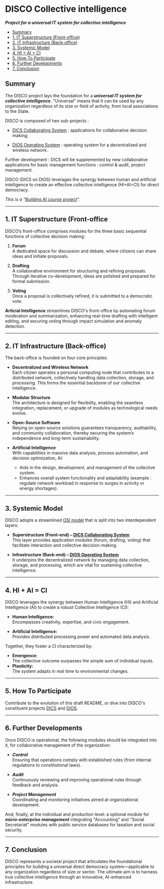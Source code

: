 # **DISCO Collective intelligence**  
***Project for a universal IT system for collective intelligence***

- [Summary](#summary)
- [1. IT Superstructure (Front-office)](#1-it-superstructure-front-office)
- [2. IT Infrastructure (Back-office)](#2-it-infrastructure-back-office)
- [3. Systemic Model](#3-systemic-model)
- [4. HI + AI = CI](#4-hi--ai--ci)
- [5. How To Participate](#5-how-to-participate)
- [6. Further Developments](#6-further-developments)
- [7. Conclusion](#7-conclusion)

## Summary

The DISCO project lays the foundation for a ***universal IT system for collective intelligence***. "Universal" means that it can be used by any organization regardless of its size or field of activity, from local associations to the State. 

DISCO is composed of two sub-projects :

- [DICS Collaborating System](https://github.com/FJortay/DICS-Collaborating-System) : applications for collaborative decision making;

- [DIOS Operating System](https://github.com/FJortay/DIOS-Operating-System) : operating system for a decentralized and wireless network.

Further development : DICS will be supplemented by new collaborative applications for basic management functions : control & audit, project management.

DISCO (DICS on DIOS) leverages the synergy between human and artificial intelligence to create an effective collective intelligence (HI+AI=CI) for direct democracy.

*This is a "[Building AI course project](https://buildingai.elementsofai.com/)".*

---

## 1. IT Superstructure (Front-office

DISCO’s front-office comprises modules for the three basic sequential functions of collective decision making:

1. **Forum**  
   A dedicated space for discussion and debate, where citizens can share ideas and initiate proposals.

2. **Drafting**  
   A collaborative environment for structuring and refining proposals. Through iterative co-development, ideas are polished and prepared for formal submission.

3. **Voting**  
   Once a proposal is collectively refined, it is submitted to a democratic vote.

**Articial Intelligence** streamlines DISCO's front-office by automating forum moderation and summarization, enhancing real-time drafting with intelligent editing, and securing voting through impact simulation and anomaly detection.

---

## 2. IT Infrastructure (Back-office)

The back-office is founded on four core principles:

- **Decentralized and Wireless Network**  
  Each citizen operates a personal computing node that contributes to a distributed network, collectively handling data collection, storage, and processing. This forms the essential backbone of our collective intelligence.

- **Modular Structure**  
  The architecture is designed for flexibility, enabling the seamless integration, replacement, or upgrade of modules as technological needs evolve.

- **Open-Source Software**  
  Relying on open-source solutions guarantees transparency, auditability, and community collaboration, thereby securing the system’s independence and long-term sustainability.

- **Artificial Intelligence**  
  With capabilities in massive data analysis, process automation, and decision optimization, AI:
  - Aids in the design, development, and management of the collective system.
  - Enhances overall system functionality and adaptability (example : regulate network workload in response to surges in activity or energy shortages).

---


## 3. Systemic Model

DISCO adopts a streamlined [OSI model](https://en.wikipedia.org/wiki/OSI_model) that is split into two interdependent layers:

- **Superstructure (Front-end) – [DICS Collaborating System](https://github.com/FJortay/DICS-Collaborating-System)**  
  This layer provides application modules (forum, drafting, voting) that facilitate interaction and collective decision-making.

- **Infrastructure (Back-end) – [DIOS Operating System](https://github.com/FJortay/DIOS-Operating-System)**  
  It underpins the decentralized network by managing data collection, storage, and processing, which are vital for sustaining collective intelligence.

---

## 4. HI + AI = CI

DISCO leverages the synergy between Human Intelligence (HI) and Artificial Intelligence (AI) to create a robust Collective Intelligence (CI):

- **Human Intelligence:**  
  Encompasses creativity, expertise, and civic engagement.

- **Artificial Intelligence:**  
  Provides distributed processing power and automated data analysis.

Together, they foster a CI characterized by:

- **Emergence:**  
  The collective outcome surpasses the simple sum of individual inputs.
- **Plasticity:**  
  The system adapts in real time to environmental changes.

---

## 5. How To Participate

Contribute to the evolution of this draft README, or dive into DISCO's constituent projects [DICS](https://github.com/FJortay/DICS-Collaborating-System) and [DIOS](https://github.com/FJortay/DIOS-Operating-System).

---

## 6. Further Developments

Once DISCO is operational, the following modules should be integrated into it, for collaborative management of the organization:

   - ***Control***  
  Ensuring that operations comply with established rules (from internal regulations to constitutional laws).

   - ***Audit***  
  Continuously reviewing and improving operational rules through feedback and analysis.

   - ***Project Management***  
  Coordinating and monitoring initiatives aimed at organizational development.

And, finally, at the individual and production level: a optional module for ***micro-enterprise management*** integrating "Accounting" and "Social Secretariat" modules with  public service databases for taxation and social security.


---

## 7. Conclusion

DISCO represents a societal project that articulates the foundational principles for building a universal direct democracy system—applicable to any organization regardless of size or sector. The ultimate aim is to harness true collective intelligence through an innovative, AI-enhanced infrastructure.
